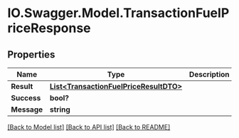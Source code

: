 # IO.Swagger.Model.TransactionFuelPriceResponse
## Properties

Name | Type | Description | Notes
------------ | ------------- | ------------- | -------------
**Result** | [**List&lt;TransactionFuelPriceResultDTO&gt;**](TransactionFuelPriceResultDTO.md) |  | [optional] 
**Success** | **bool?** |  | [optional] 
**Message** | **string** |  | [optional] 

[[Back to Model list]](../README.md#documentation-for-models) [[Back to API list]](../README.md#documentation-for-api-endpoints) [[Back to README]](../README.md)

